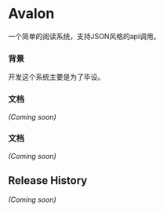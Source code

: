# Avalon

一个简单的阅读系统，支持JSON风格的api调用。

### 背景

开发这个系统主要是为了毕设。

### 文档

_(Coming soon)_

### 文档

_(Coming soon)_

## Release History

_(Coming soon)_